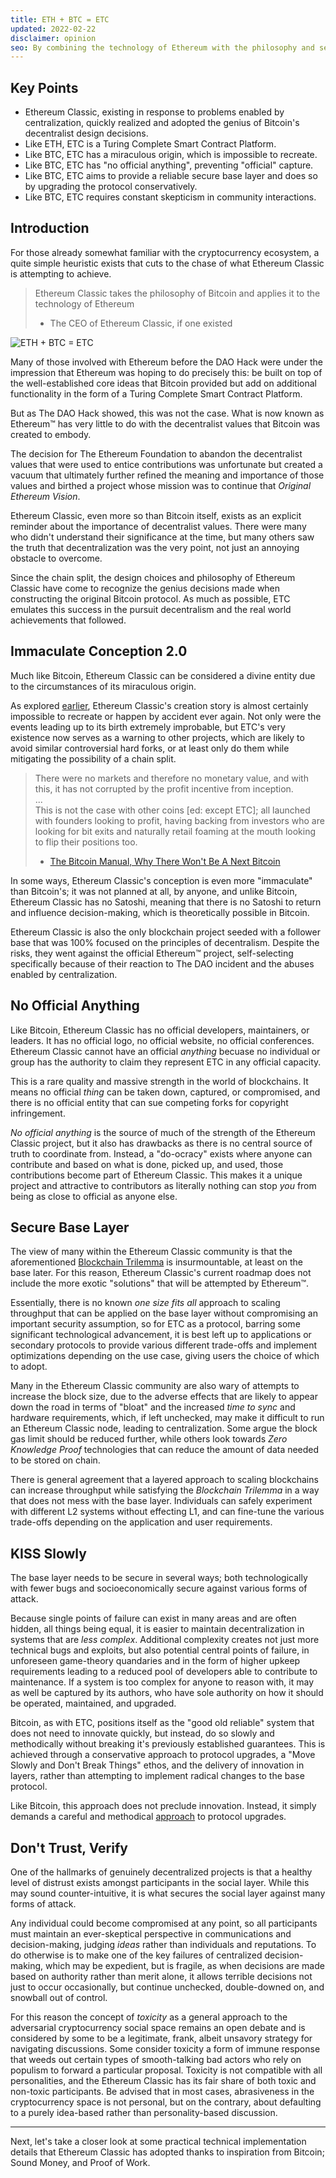 ```yaml
---
title: ETH + BTC = ETC
updated: 2022-02-22
disclaimer: opinion
seo: By combining the technology of Ethereum with the philosophy and security of Bitcoin, Ethereum Classic stands alone in being able to provide a truly decentralized Smart Contract Platform.
---
```


## Key Points

- Ethereum Classic, existing in response to problems enabled by centralization, quickly realized and adopted the genius of Bitcoin's decentralist design decisions.
- Like ETH, ETC is a Turing Complete Smart Contract Platform.
- Like BTC, ETC has a miraculous origin, which is impossible to recreate.
- Like BTC, ETC has "no official anything", preventing "official" capture.
- Like BTC, ETC aims to provide a reliable secure base layer and does so by upgrading the protocol conservatively.
- Like BTC, ETC requires constant skepticism in community interactions.

## Introduction

For those already somewhat familiar with the cryptocurrency ecosystem, a quite simple heuristic exists that cuts to the chase of what Ethereum Classic is attempting to achieve.

> Ethereum Classic takes the philosophy of Bitcoin and applies it to the technology of Ethereum
>
> - The CEO of Ethereum Classic, if one existed

![ETH + BTC = ETC](./ethbtcetc.png)

Many of those involved with Ethereum before the DAO Hack were under the impression that Ethereum was hoping to do precisely this: be built on top of the well-established core ideas that Bitcoin provided but add on additional functionality in the form of a Turing Complete Smart Contract Platform.

But as The DAO Hack showed, this was not the case. What is now known as Ethereum™ has very little to do with the decentralist values that Bitcoin was created to embody.

The decision for The Ethereum Foundation to abandon the decentralist values that were used to entice contributions was unfortunate but created a vacuum that ultimately further refined the meaning and importance of those values and birthed a project whose mission was to continue that _Original Ethereum Vision_.

Ethereum Classic, even more so than Bitcoin itself, exists as an explicit reminder about the importance of decentralist values. There were many who didn't understand their significance at the time, but many others saw the truth that decentralization was the very point, not just an annoying obstacle to overcome.

Since the chain split, the design choices and philosophy of Ethereum Classic have come to recognize the genius decisions made when constructing the original Bitcoin protocol. As much as possible, ETC emulates this success in the pursuit decentralism and the real world achievements that followed.

## Immaculate Conception 2.0

Much like Bitcoin, Ethereum Classic can be considered a divine entity due to the circumstances of its miraculous origin.

As explored [earlier](/why-classic/genesis#the-immaculate-conception), Ethereum Classic's creation story is almost certainly impossible to recreate or happen by accident ever again. Not only were the events leading up to its birth extremely improbable, but ETC's very existence now serves as a warning to other projects, which are likely to avoid similar controversial hard forks, or at least only do them while mitigating the possibility of a chain split.

> There were no markets and therefore no monetary value, and with this, it has not corrupted by the profit incentive from inception.  
> ...  
> This is not the case with other coins [ed: except ETC]; all launched with founders looking to profit, having backing from investors who are looking for bit exits and naturally retail foaming at the mouth looking to flip their positions too.
>
> - [The Bitcoin Manual, Why There Won't Be A Next Bitcoin](https://thebitcoinmanual.com/articles/why-there-wont-be-a-next-bitcoin/)

In some ways, Ethereum Classic's conception is even more "immaculate" than Bitcoin's; it was not planned at all, by anyone, and unlike Bitcoin, Ethereum Classic has no Satoshi, meaning that there is no Satoshi to return and influence decision-making, which is theoretically possible in Bitcoin.

Ethereum Classic is also the only blockchain project seeded with a follower base that was 100% focused on the principles of decentralism. Despite the risks, they went against the official Ethereum™ project, self-selecting specifically because of their reaction to The DAO incident and the abuses enabled by centralization.

## No Official Anything

Like Bitcoin, Ethereum Classic has no official developers, maintainers, or leaders. It has no official logo, no official website, no official conferences. Ethereum Classic cannot have an official _anything_ becuase no individual or group has the authority to claim they represent ETC in any official capacity.

This is a rare quality and massive strength in the world of blockchains. It means no official _thing_ can be taken down, captured, or compromised, and there is no official entity that can sue competing forks for copyright infringement.

_No official anything_ is the source of much of the strength of the Ethereum Classic project, but it also has drawbacks as there is no central source of truth to coordinate from. Instead, a "do-ocracy" exists where anyone can contribute and based on what is done, picked up, and used, those contributions become part of Ethereum Classic. This makes it a unique project and attractive to contributors as literally nothing can stop _you_ from being as close to official as anyone else.

## Secure Base Layer

The view of many within the Ethereum Classic community is that the aforementioned [Blockchain Trilemma](/why-classic/decentralism#the-blockchain-trilemma) is insurmountable, at least on the base later. For this reason, Ethereum Classic's current roadmap does not include the more exotic "solutions" that will be attempted by Ethereum™.

Essentially, there is no known _one size fits all_ approach to scaling throughput that can be applied on the base layer without compromising an important security assumption, so for ETC as a protocol, barring some significant technological advancement, it is best left up to applications or secondary protocols to provide various different trade-offs and implement optimizations depending on the use case, giving users the choice of which to adopt.

Many in the Ethereum Classic community are also wary of attempts to increase the block size, due to the adverse effects that are likely to appear down the road in terms of "bloat" and the increased _time to sync_ and hardware requirements, which, if left unchecked, may make it difficult to run an Ethereum Classic node, leading to centralization. Some argue the block gas limit should be reduced further, while others look towards _Zero Knowledge Proof_ technologies that can reduce the amount of data needed to be stored on chain.

There is general agreement that a layered approach to scaling blockchains can increase throughput while satisfying the _Blockchain Trilemma_ in a way that does not mess with the base layer. Individuals can safely experiment with different L2 systems without effecting L1, and can fine-tune the various trade-offs depending on the application and user requirements.

## KISS Slowly

The base layer needs to be secure in several ways; both technologically with fewer bugs and socioeconomically secure against various forms of attack.

Because single points of failure can exist in many areas and are often hidden, all things being equal, it is easier to maintain decentralization in systems that are _less complex_. Additional complexity creates not just more technical bugs and exploits, but also potential central points of failure, in unforeseen game-theory quandaries and in the form of higher upkeep requirements leading to a reduced pool of developers able to contribute to maintenance. If a system is too complex for anyone to reason with, it may as well be captured by its authors, who have sole authority on how it should be operated, maintained, and upgraded.

Bitcoin, as with ETC, positions itself as the "good old reliable" system that does not need to innovate quickly, but instead, do so slowly and methodically without breaking it's previously established guarantees. This is achieved through a conservative approach to protocol upgrades, a "Move Slowly and Don't Break Things" ethos, and the delivery of innovation in layers, rather than attempting to implement radical changes to the base protocol.

Like Bitcoin, this approach does not preclude innovation. Instead, it simply demands a careful and methodical [approach](/knowledge/future#upgrade-process) to protocol upgrades.

## Don't Trust, Verify

One of the hallmarks of genuinely decentralized projects is that a healthy level of distrust exists amongst participants in the social layer. While this may sound counter-intuitive, it is what secures the social layer against many forms of attack.

Any individual could become compromised at any point, so all participants must maintain an ever-skeptical perspective in communications and decision-making, judging _ideas_ rather than individuals and reputations. To do otherwise is to make one of the key failures of centralized decision-making, which may be expedient, but is fragile, as when decisions are made based on authority rather than merit alone, it allows terrible decisions not just to occur occasionally, but continue unchecked, double-downed on, and snowball out of control.

For this reason the concept of *toxicity* as a general approach to the adversarial cryptocurrency social space remains an open debate and is considered by some to be a legitimate, frank, albeit unsavory strategy for navigating discussions. Some consider toxicity a form of immune response that weeds out certain types of smooth-talking bad actors who rely on populism to forward a particular proposal. Toxicity is not compatible with all personalities, and the Ethereum Classic has its fair share of both toxic and non-toxic participants. Be advised that in most cases, abrasiveness in the cryptocurrency space is not personal, but on the contrary, about defaulting to a purely idea-based rather than personality-based discussion.

---

Next, let's take a closer look at some practical technical implementation details that Ethereum Classic has adopted thanks to inspiration from Bitcoin; Sound Money, and Proof of Work.
